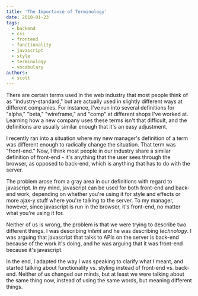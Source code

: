 ```yaml
---
title: 'The Importance of Terminology'
date: 2010-01-23
tags:
  - backend
  - css
  - frontend
  - functionality
  - javascript
  - style
  - terminology
  - vocabulary
authors:
  - scott
---
```


There are certain terms used in the web industry that most people think of as "industry-standard," but are actually used in slightly different ways at different companies. For instance, I've run into several definitions for "alpha," "beta," "wireframe," and "comp" at different shops I've worked at. Learning how a new company uses these terms isn't that difficult, and the definitions are usually similar enough that it's an easy adjustment.

I recently ran into a situation where my new manager's definition of a term was different enough to radically change the situation. That term was "front-end." Now, I think most people in our industry share a similar definition of front-end - it's anything that the user sees through the browser, as opposed to back-end, which is anything that has to do with the server.

The problem arose from a gray area in our definitions with regard to javascript. In my mind, javascript can be used for both front-end and back-end work, depending on whether you're using it for style and effects or more ajax-y stuff where you're talking to the server. To my manager, however, since javascript is run in the browser, it's front-end, no matter what you're using it for.

Neither of us is wrong, the problem is that we were trying to describe two different things. I was describing _intent_ and he was describing _technology_. I was arguing that javascript that talks to APIs on the server is back-end because of the work it's doing, and he was arguing that it was front-end because it's javascript.

In the end, I adapted the way I was speaking to clarify what I meant, and started talking about functionality vs. styling instead of front-end vs. back-end. Neither of us changed our minds, but at least we were talking about the same thing now, instead of using the same words, but meaning different things.
